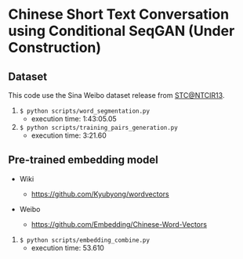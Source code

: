 # Chinese Short Text Conversation using Conditional SeqGAN (Under Construction)

## Dataset
This code use the Sina Weibo dataset release from [STC@NTCIR13](http://ntcirstc.noahlab.com.hk/STC2/stc-cn.htm).

1. `$ python scripts/word_segmentation.py`
    + execution time:  1:43:05.05
2. `$ python scripts/training_pairs_generation.py`
    + execution time:  3:21.60

## Pre-trained embedding model

+ Wiki
    + https://github.com/Kyubyong/wordvectors

+ Weibo
    + https://github.com/Embedding/Chinese-Word-Vectors

1. `$ python scripts/embedding_combine.py`
    + execution time:  53.610